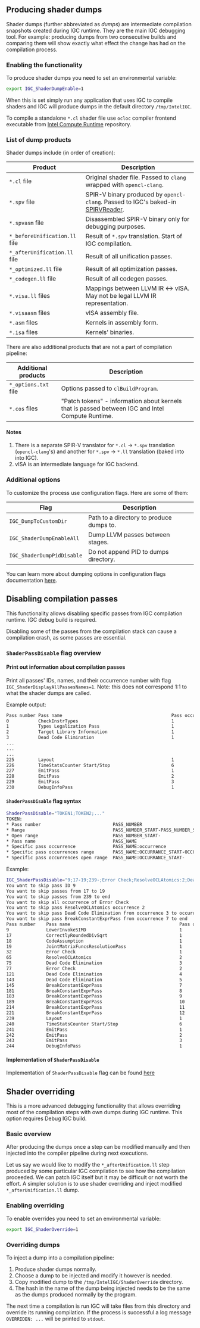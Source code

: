 <!---======================= begin_copyright_notice ============================

Copyright (C) 2021 Intel Corporation

SPDX-License-Identifier: MIT

============================= end_copyright_notice ==========================-->

## Producing shader dumps

Shader dumps (further abbreviated as *dumps*) are intermediate compilation snapshots created during IGC runtime. They are the main IGC debugging tool. For example: producing dumps from two consecutive builds and comparing them will show exactly what effect the change has had on the compilation process.

### Enabling the functionality

To produce shader dumps you need to set an environmental variable:
```bash
export IGC_ShaderDumpEnable=1
```
When this is set simply run any application that uses IGC to compile shaders and IGC will produce dumps in the default directory `/tmp/IntelIGC`.

To compile a standalone `*.cl` shader file use `ocloc` compiler frontend executable from [Intel Compute Runtime](https://github.com/intel/compute-runtime) repository.

### List of dump products

Shader dumps include (in order of creation):

| Product | Description |
|-|-|
| `*.cl` file | Original shader file. Passed to `clang` wrapped with `opencl-clang`. |
| `*.spv` file | SPIR-V binary produced by `opencl-clang`. Passed to IGC's baked-in [SPIRVReader](https://github.com/intel/intel-graphics-compiler/blob/master/IGC/AdaptorOCL/SPIRV/SPIRVReader.cpp). |
| `*.spvasm` file | Disassembled SPIR-V binary only for debugging purposes. |
| `*_beforeUnification.ll` file | Result of `*.spv` translation. Start of IGC compilation. |
| `*_afterUnification.ll` file | Result of all unification passes. |
| `*_optimized.ll` file | Result of all optimization passes. |
| `*_codegen.ll` file | Result of all codegen passes. |
| `*.visa.ll` files | Mappings between LLVM IR &LeftRightArrow; vISA. May not be legal LLVM IR representation. |
| `*.visaasm` files | vISA assembly file. |
| `*.asm` files | Kernels in assembly form. |
| `*.isa` files | Kernels' binaries. |

There are also additional products that are not a part of compilation pipeline:

| Additional products | Description |
|-|-|
|`*_options.txt` file | Options passed to `clBuildProgram`. |
|`*.cos` files | "Patch tokens" - information about kernels that is passed between IGC and Intel Compute Runtime. |

#### Notes
1. There is a separate SPIR-V translator for `*.cl` &RightArrow; `*.spv` translation (`opencl-clang`'s) and another for `*.spv` &RightArrow; `*.ll` translation (baked into into IGC).
2. vISA is an intermediate language for IGC backend.

### Additional options

To customize the process use configuration flags. Here are some of them:

|Flag|Description|
|-|-|
|`IGC_DumpToCustomDir`| Path to a directory to produce dumps to. |
|`IGC_ShaderDumpEnableAll`| Dump LLVM passes between stages. |
|`IGC_ShaderDumpPidDisable`| Do not append PID to dumps directory. |

You can learn more about dumping options in configuration flags documentation [here](https://github.com/intel/intel-graphics-compiler/blob/master/documentation/configuration_flags.md).

## Disabling compilation passes

This functionality allows disabling specific passes from IGC compilation runtime. IGC debug build is required.

Disabling some of the passes from the compilation stack can cause a compilation crash, as some passes are essential.

### `ShaderPassDisable` flag overview
#### Print out information about compilation passes
Print all passes' IDs, names, and their occurrence number with flag `IGC_ShaderDisplayAllPassesNames=1`. Note: this does not correspond 1:1 to what the shader dumps are called.

Example output:

```bash
Pass number Pass name                                         Pass occurrence
0           CheckInstrTypes                                   1
1           Types Legalization Pass                           1
2           Target Library Information                        1
3           Dead Code Elimination                             1
...
...
...
225         Layout                                            1
226         TimeStatsCounter Start/Stop                       6
227         EmitPass                                          1
228         EmitPass                                          2
229         EmitPass                                          3
230         DebugInfoPass                                     1
```
#### `ShaderPassDisable` flag syntax

```bash
ShaderPassDisable="TOKEN1;TOKEN2;..."
TOKEN:
* Pass number                           PASS_NUMBER                                 example: 14
* Range                                 PASS_NUMBER_START-PASS_NUMBER_STOP          example: 10-50
* Open range                            PASS_NUMBER_START-                          example: 60-
* Pass name                             PASS_NAME                                   example: BreakConstantExprPass
* Specific pass occurrence              PASS_NAME:occurrence                        example: BreakConstantExprPass:0
* Specific pass occurrences range       PASS_NAME:OCCURRANCE_START-OCCURRANCE_STOP  example: BreakConstantExprPass:2-4
* Specific pass occurrences open range  PASS_NAME:OCCURRANCE_START-                 example: BreakConstantExprPass:3-
```

Example:
```bash
IGC_ShaderPassDisable="9;17-19;239-;Error Check;ResolveOCLAtomics:2;Dead Code Elimination:3-5;BreakConstantExprPass:7-"
You want to skip pass ID 9
You want to skip passes from 17 to 19
You want to skip passes from 239 to end
You want to skip all occurrence of Error Check
You want to skip pass ResolveOCLAtomics occurrence 2
You want to skip pass Dead Code Elimination from occurrence 3 to occurrence 5
You want to skip pass BreakConstantExprPass from occurrence 7 to end
Pass number    Pass name                                         Pass occurrence     skippedBy
9              LowerInvokeSIMD                                   1                   PassNumber
17             CorrectlyRoundedDivSqrt                           1                   Range
18             CodeAssumption                                    1                   Range
19             JointMatrixFuncsResolutionPass                    1                   Range
32             Error Check                                       1                   PassName
65             ResolveOCLAtomics                                 2                   SpecificPassOccurrence
75             Dead Code Elimination                             3                   SpecificPassOccurrenceRange
77             Error Check                                       2                   PassName
121            Dead Code Elimination                             4                   SpecificPassOccurrenceRange
143            Dead Code Elimination                             5                   SpecificPassOccurrenceRange
145            BreakConstantExprPass                             7                   SpecificPassOccurrenceOpenRange
181            BreakConstantExprPass                             8                   SpecificPassOccurrenceOpenRange
183            BreakConstantExprPass                             9                   SpecificPassOccurrenceOpenRange
189            BreakConstantExprPass                             10                  SpecificPassOccurrenceOpenRange
214            BreakConstantExprPass                             11                  SpecificPassOccurrenceOpenRange
221            BreakConstantExprPass                             12                  SpecificPassOccurrenceOpenRange
239            Layout                                            1                   OpenRange
240            TimeStatsCounter Start/Stop                       6                   OpenRange
241            EmitPass                                          1                   OpenRange
242            EmitPass                                          2                   OpenRange
243            EmitPass                                          3                   OpenRange
244            DebugInfoPass                                     1                   OpenRange
```
#### Implementation of `ShaderPassDisable`
Implementation of `ShaderPassDisable` flag can be found [here](https://github.com/intel/intel-graphics-compiler/blob/master/IGC/common/LLVMUtils.cpp#L81)


## Shader overriding

This is a more advanced debugging functionality that allows overriding most of the compilation steps with own dumps during IGC runtime. This option requires Debug IGC build.

### Basic overview

After producing the dumps once a step can be modified manually and then injected into the compiler pipeline during next executions.

Let us say we would like to modify the `*_afterUnification.ll` step produced by some particular IGC compilation to see how the compilation proceeded. We can patch IGC itself but it may be difficult or not worth the effort. A simpler solution is to use shader overriding and inject modified `*_afterUnification.ll` dump.

### Enabling overriding

To enable overrides you need to set an environmental variable:
```bash
export IGC_ShaderOverride=1
```

### Overriding dumps

To inject a dump into a compilation pipeline:
1. Produce shader dumps normally.
2. Choose a dump to be injected and modify it however is needed.
3. Copy modified dump to the `/tmp/IntelIGC/ShaderOverride` directory.
4. The hash in the name of the dump being injected needs to be the same as the dumps produced normally by the program.

The next time a compilation is run IGC will take files from this directory and override its running compilation. If the process is successful a log message `OVERRIDEN: ...` will be printed to `stdout`.
